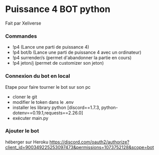 # Puissance 4 BOT python
Fait par Xeliverse
### Commandes
* !p4 (Lance une parti de puissance 4)
* !p4 bot/b (Lance une parti de puissance 4 avec un ordinateur)
* !p4 surrender/s (permet d'abandonner la partie en cours)
* !p4 jeton/j <emoji> (permet de customizer son jeton)

### Connexion du bot en local
Etape pour faire tourner le bot sur son pc
* cloner le git
* modifier le token dans le .env
* installer les library python [discord==1.7.3, python-dotenv==0.19.1,requests==2.26.0]
* exécuter main.py

### Ajouter le bot
héberger sur Heroku
https://discord.com/oauth2/authorize?client_id=900349225253097473&permissions=1073752128&scope=bot
